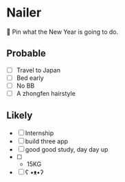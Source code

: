 # Nailer
📌 Pin what the New Year is going to do. 

## Probable

- [ ] Travel to Japan
- [ ] Bed early
- [ ] No BB
- [ ] A zhongfen hairstyle

## Likely

- [ ] Internship
- [ ] build three app
- [ ] good good study, day day up
- [ ] + 15KG
- [ ] ʕ •ᴥ•ʔ
